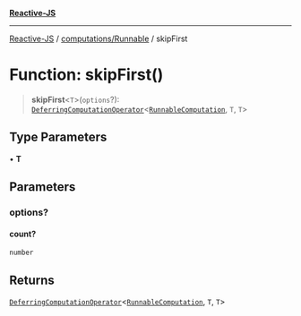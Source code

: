 [**Reactive-JS**](../../../README.md)

***

[Reactive-JS](../../../README.md) / [computations/Runnable](../README.md) / skipFirst

# Function: skipFirst()

> **skipFirst**\<`T`\>(`options`?): [`DeferringComputationOperator`](../../type-aliases/DeferringComputationOperator.md)\<[`RunnableComputation`](../interfaces/RunnableComputation.md), `T`, `T`\>

## Type Parameters

• **T**

## Parameters

### options?

#### count?

`number`

## Returns

[`DeferringComputationOperator`](../../type-aliases/DeferringComputationOperator.md)\<[`RunnableComputation`](../interfaces/RunnableComputation.md), `T`, `T`\>
